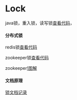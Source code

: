 # Lock
java锁，重入锁，读写锁[查看代码](https://github.com/LxyTe/Lock/tree/master/lock-java/src/main/java/com/te)，


#### 分布式锁
redis锁[查看代码](https://github.com/LxyTe/Lock/tree/master/lock-java/src/main/java/com/te/redis)


zookeeper锁[查看代码](https://github.com/LxyTe/Lock/tree/master/lock-java/src/main/java/com/te/zookeeper)

zookeeper[!图解](https://github.com/LxyTe/Lock/blob/master/zookeeper.png)


#### 文档原理
[锁文档记录](https://github.com/LxyTe/Lock/blob/master/lock-java/src/main/resources/%E6%96%87%E6%A1%A3%E8%AE%B0%E5%BD%95)
